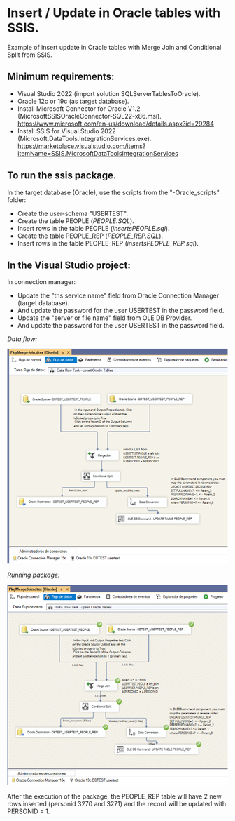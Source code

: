 # Insert / Update in Oracle tables with SSIS.
Example of insert update in Oracle tables with Merge Join and Conditional Split from SSIS.
## Minimum requirements:
-	Visual Studio 2022 (import solution SQLServerTablesToOracle).
-	Oracle 12c or 19c (as target database).
-	Install Microsoft Connector for Oracle V1.2 (MicrosoftSSISOracleConnector-SQL22-x86.msi). https://www.microsoft.com/en-us/download/details.aspx?id=29284
-	Install SSIS for Visual Studio 2022 (Microsoft.DataTools.IntegrationServices.exe). https://marketplace.visualstudio.com/items?itemName=SSIS.MicrosoftDataToolsIntegrationServices
## To run the ssis package.
In the target database (Oracle), use the scripts from the "-Oracle_scripts" folder:
-	Create the user-schema "USERTEST".
-	Create the table PEOPLE (*PEOPLE.SQL*).
-   Insert rows in the table PEOPLE (*insertsPEOPLE.sql*).
-	Create the table PEOPLE_REP (*PEOPLE_REP.SQL*).
-   Insert rows in the table PEOPLE_REP (*insertsPEOPLE_REP.sql*).

## In the Visual Studio project:
In connection manager:
-	Update the "tns service name" field from Oracle Connection Manager (target database). 
-	And update the password for the user USERTEST in the password field.
- Update the "server or file name" field from OLE DB Provider.
- And update the password for the user USERTEST in the password field.

*Data flow:*

![Control Flow](https://github.com/githanshync/Insert_Update_tables_Merge_Join_ssis/blob/master/-img/design.PNG)

*Running package:*

![Control Flow](https://github.com/githanshync/Insert_Update_tables_Merge_Join_ssis/blob/master/-img/executing.PNG)

After the execution of the package, the PEOPLE_REP table will have 2 new rows inserted (personid 3270 and 3271) and the record will be updated with PERSONID = 1.
